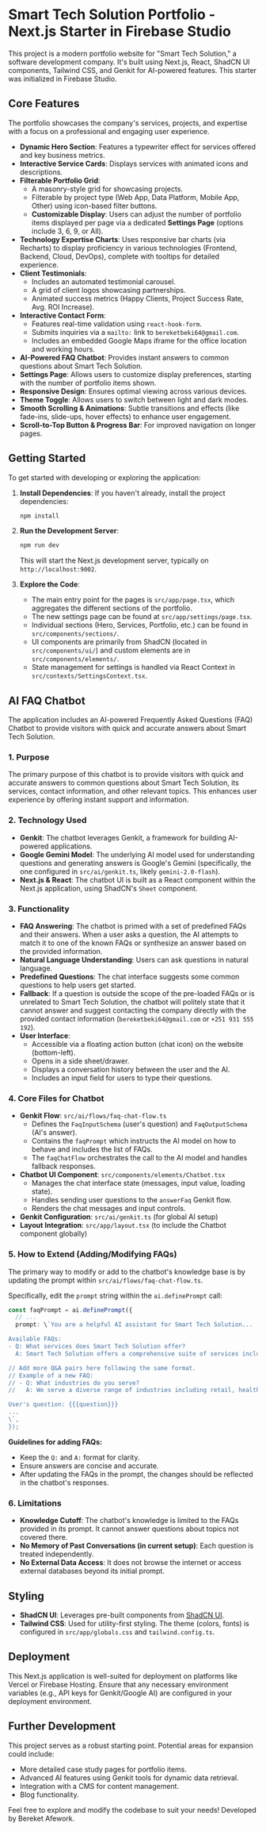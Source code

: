 
# Smart Tech Solution Portfolio - Next.js Starter in Firebase Studio

This project is a modern portfolio website for "Smart Tech Solution," a software development company. It's built using Next.js, React, ShadCN UI components, Tailwind CSS, and Genkit for AI-powered features. This starter was initialized in Firebase Studio.

## Core Features

The portfolio showcases the company's services, projects, and expertise with a focus on a professional and engaging user experience.

*   **Dynamic Hero Section**: Features a typewriter effect for services offered and key business metrics.
*   **Interactive Service Cards**: Displays services with animated icons and descriptions.
*   **Filterable Portfolio Grid**:
    *   A masonry-style grid for showcasing projects.
    *   Filterable by project type (Web App, Data Platform, Mobile App, Other) using icon-based filter buttons.
    *   **Customizable Display**: Users can adjust the number of portfolio items displayed per page via a dedicated **Settings Page** (options include 3, 6, 9, or All).
*   **Technology Expertise Charts**: Uses responsive bar charts (via Recharts) to display proficiency in various technologies (Frontend, Backend, Cloud, DevOps), complete with tooltips for detailed experience.
*   **Client Testimonials**:
    *   Includes an automated testimonial carousel.
    *   A grid of client logos showcasing partnerships.
    *   Animated success metrics (Happy Clients, Project Success Rate, Avg. ROI Increase).
*   **Interactive Contact Form**:
    *   Features real-time validation using `react-hook-form`.
    *   Submits inquiries via a `mailto:` link to `bereketbeki64@gmail.com`.
    *   Includes an embedded Google Maps iframe for the office location and working hours.
*   **AI-Powered FAQ Chatbot**: Provides instant answers to common questions about Smart Tech Solution.
*   **Settings Page**: Allows users to customize display preferences, starting with the number of portfolio items shown.
*   **Responsive Design**: Ensures optimal viewing across various devices.
*   **Theme Toggle**: Allows users to switch between light and dark modes.
*   **Smooth Scrolling & Animations**: Subtle transitions and effects (like fade-ins, slide-ups, hover effects) to enhance user engagement.
*   **Scroll-to-Top Button & Progress Bar**: For improved navigation on longer pages.

## Getting Started

To get started with developing or exploring the application:

1.  **Install Dependencies**:
    If you haven't already, install the project dependencies:
    ```bash
    npm install
    ```

2.  **Run the Development Server**:
    ```bash
    npm run dev
    ```
    This will start the Next.js development server, typically on `http://localhost:9002`.

3.  **Explore the Code**:
    *   The main entry point for the pages is `src/app/page.tsx`, which aggregates the different sections of the portfolio.
    *   The new settings page can be found at `src/app/settings/page.tsx`.
    *   Individual sections (Hero, Services, Portfolio, etc.) can be found in `src/components/sections/`.
    *   UI components are primarily from ShadCN (located in `src/components/ui/`) and custom elements are in `src/components/elements/`.
    *   State management for settings is handled via React Context in `src/contexts/SettingsContext.tsx`.

## AI FAQ Chatbot

The application includes an AI-powered Frequently Asked Questions (FAQ) Chatbot to provide visitors with quick and accurate answers about Smart Tech Solution.

### 1. Purpose

The primary purpose of this chatbot is to provide visitors with quick and accurate answers to common questions about Smart Tech Solution, its services, contact information, and other relevant topics. This enhances user experience by offering instant support and information.

### 2. Technology Used

*   **Genkit**: The chatbot leverages Genkit, a framework for building AI-powered applications.
*   **Google Gemini Model**: The underlying AI model used for understanding questions and generating answers is Google's Gemini (specifically, the one configured in `src/ai/genkit.ts`, likely `gemini-2.0-flash`).
*   **Next.js & React**: The chatbot UI is built as a React component within the Next.js application, using ShadCN's `Sheet` component.

### 3. Functionality

*   **FAQ Answering**: The chatbot is primed with a set of predefined FAQs and their answers. When a user asks a question, the AI attempts to match it to one of the known FAQs or synthesize an answer based on the provided information.
*   **Natural Language Understanding**: Users can ask questions in natural language.
*   **Predefined Questions**: The chat interface suggests some common questions to help users get started.
*   **Fallback**: If a question is outside the scope of the pre-loaded FAQs or is unrelated to Smart Tech Solution, the chatbot will politely state that it cannot answer and suggest contacting the company directly with the provided contact information (`bereketbeki64@gmail.com` or `+251 931 555 192`).
*   **User Interface**:
    *   Accessible via a floating action button (chat icon) on the website (bottom-left).
    *   Opens in a side sheet/drawer.
    *   Displays a conversation history between the user and the AI.
    *   Includes an input field for users to type their questions.

### 4. Core Files for Chatbot

*   **Genkit Flow**: `src/ai/flows/faq-chat-flow.ts`
    *   Defines the `FaqInputSchema` (user's question) and `FaqOutputSchema` (AI's answer).
    *   Contains the `faqPrompt` which instructs the AI model on how to behave and includes the list of FAQs.
    *   The `faqChatFlow` orchestrates the call to the AI model and handles fallback responses.
*   **Chatbot UI Component**: `src/components/elements/Chatbot.tsx`
    *   Manages the chat interface state (messages, input value, loading state).
    *   Handles sending user questions to the `answerFaq` Genkit flow.
    *   Renders the chat messages and input controls.
*   **Genkit Configuration**: `src/ai/genkit.ts` (for global AI setup)
*   **Layout Integration**: `src/app/layout.tsx` (to include the Chatbot component globally)

### 5. How to Extend (Adding/Modifying FAQs)

The primary way to modify or add to the chatbot's knowledge base is by updating the prompt within `src/ai/flows/faq-chat-flow.ts`.

Specifically, edit the `prompt` string within the `ai.definePrompt` call:

```typescript
const faqPrompt = ai.definePrompt({
  // ...
  prompt: \`You are a helpful AI assistant for Smart Tech Solution...

Available FAQs:
- Q: What services does Smart Tech Solution offer?
  A: Smart Tech Solution offers a comprehensive suite of services including Custom Software Development, Web Application Development, Mobile App Development, Cloud Solutions, UI/UX Design, and DevOps & Automation.

// Add more Q&A pairs here following the same format.
// Example of a new FAQ:
// - Q: What industries do you serve?
//   A: We serve a diverse range of industries including retail, healthcare, logistics, entertainment, finance, and the public sector.

User's question: {{{question}}}
...
\`,
});
```

**Guidelines for adding FAQs:**

*   Keep the `Q:` and `A:` format for clarity.
*   Ensure answers are concise and accurate.
*   After updating the FAQs in the prompt, the changes should be reflected in the chatbot's responses.

### 6. Limitations

*   **Knowledge Cutoff**: The chatbot's knowledge is limited to the FAQs provided in its prompt. It cannot answer questions about topics not covered there.
*   **No Memory of Past Conversations (in current setup)**: Each question is treated independently.
*   **No External Data Access**: It does not browse the internet or access external databases beyond its initial prompt.

## Styling

*   **ShadCN UI**: Leverages pre-built components from [ShadCN UI](https://ui.shadcn.com/).
*   **Tailwind CSS**: Used for utility-first styling. The theme (colors, fonts) is configured in `src/app/globals.css` and `tailwind.config.ts`.

## Deployment

This Next.js application is well-suited for deployment on platforms like Vercel or Firebase Hosting. Ensure that any necessary environment variables (e.g., API keys for Genkit/Google AI) are configured in your deployment environment.

## Further Development

This project serves as a robust starting point. Potential areas for expansion could include:

*   More detailed case study pages for portfolio items.
*   Advanced AI features using Genkit tools for dynamic data retrieval.
*   Integration with a CMS for content management.
*   Blog functionality.

Feel free to explore and modify the codebase to suit your needs!
Developed by Bereket Afework.
```